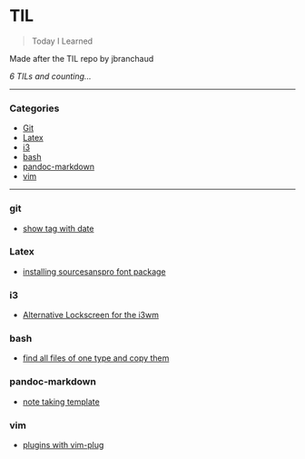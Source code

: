 # TIL

> Today I Learned

Made after the TIL repo by jbranchaud

_6 TILs and counting..._

---

### Categories

* [Git](#git)
* [Latex](#Latex)
* [i3](#i3)
* [bash](#bash)
* [pandoc-markdown](#pandoc-markdown)
* [vim](#vim)

---

### git

- [show tag with date](git/show_tag_with_date.md)

### Latex

- [installing sourcesanspro font package](latex/installing_sourcesanspro_font_package.md)

### i3

- [Alternative Lockscreen for the i3wm](i3/alternative_lockscreen_betterlockscreen.md)

### bash

-  [find all files of one type and copy them](bash/find_all_file_of_type_and_copy.md)

### pandoc-markdown 

- [note taking template](pandoc-makrdown/note_taking_template)

### vim 

- [plugins with vim-plug](plugins_with_vim-plug.md)
